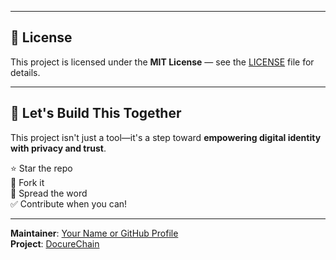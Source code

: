 
---

## 📜 License

This project is licensed under the **MIT License** — see the [LICENSE](./LICENSE) file for details.

---

## 🙌 Let's Build This Together

This project isn't just a tool—it's a step toward **empowering digital identity with privacy and trust**.

⭐ Star the repo  
🍴 Fork it  
💬 Spread the word  
✅ Contribute when you can!

---

**Maintainer**: [Your Name or GitHub Profile](https://github.com/charanxcode)  
**Project**: [DocureChain](https://github.com/charanxcode/docurechain)
